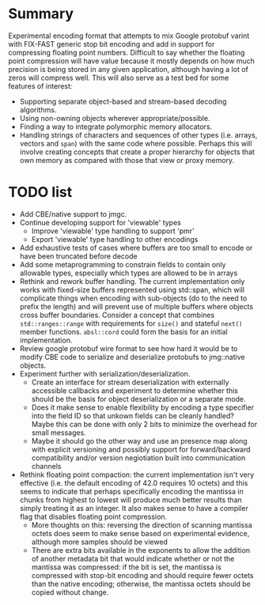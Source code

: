 
# Summary

Experimental encoding format that attempts to mix Google protobuf
varint with FIX-FAST generic stop bit encoding and add in support for
compressing floating point numbers. Difficult to say whether the
floating point compression will have value because it mostly depends
on how much precision is being stored in any given application,
although having a lot of zeros will compress well. This will also
serve as a test bed for some features of interest:
* Supporting separate object-based and stream-based decoding
  algorithms.
* Using non-owning objects wherever appropriate/possible.
* Finding a way to integrate polymorphic memory allocators.
* Handling strings of characters and sequences of other types
  (i.e. arrays, vectors and `span`) with the same code where
  possible. Perhaps this will involve creating concepts that create a
  proper hierarchy for objects that own memory as compared with those
  that view or proxy memory.

# TODO list

* Add CBE/native support to jmgc.
* Continue developing support for 'viewable' types
  * Improve 'viewable' type handling to support 'pmr'
  * Export 'viewable' type handling to other encodings
* Add exhaustive tests of cases where buffers are too small to encode
  or have been truncated before decode
* Add some metaprogramming to constrain fields to contain only
  allowable types, especially which types are allowed to be in arrays
* Rethink and rework buffer handling. The current implementation only
  works with fixed-size buffers represented using std::span, which
  will complicate things when encoding with sub-objects (do to the
  need to prefix the length) and will prevent use of multiple buffers
  where objects cross buffer boundaries. Consider a concept that
  combines `std::ranges::range` with requirements for `size()` and
  stateful `next()` member functions. `absl::cord` could form the
  basis for an initial implementation.
* Review google protobuf wire format to see how hard it would be to
  modify CBE code to serialize and deserialize protobufs to
  jmg::native objects.
* Experiment further with serialization/deserialization.
  * Create an interface for stream deserialization with externally
    accessible callbacks and experiment to determine whether this
    should be the basis for object deserialization or a separate mode.
  * Does it make sense to enable flexibility by encoding a type
    specifier into the field ID so that unkown fields can be cleanly
    handled? Maybe this can be done with only 2 bits to minimize the
    overhead for small messages.
  * Maybe it should go the other way and use an presence map along
    with explicit versioning and possibly support for forward/backward
    compatibility and/or version negiotiation built into communication
    channels
* Rethink floating point compaction: the current implementation isn't
  very effective (i.e. the default encoding of 42.0 requires 10
  octets) and this seems to indicate that perhaps specifically
  encoding the mantissa in chunks from highest to lowest will produce
  much better results than simply treating it as an integer. It also
  makes sense to have a compiler flag that disables floating point
  compression.
  * More thoughts on this: reversing the direction of scanning
    mantissa octets does seem to make sense based on experimental
    evidence, although more samples should be viewed
  * There are extra bits available in the exponents to allow the
    addition of another metadata bit that would indicate whether or
    not the mantissa was compressed: if the bit is set, the mantissa
    is compressed with stop-bit encoding and should require fewer
    octets than the native encoding; otherwise, the mantissa octets
    should be copied without change.
